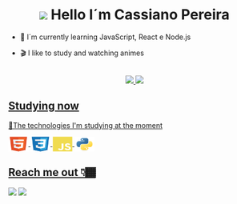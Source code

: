 <h1 align="center">
<img src="https://media.giphy.com/media/hvRJCLFzcasrR4ia7z/giphy.gif" width ="28">
Hello I´m Cassiano Pereira
</h1>

- 🌱 I´m currently learning JavaScript, React e Node.js

- 🎬 I like to study and watching animes

<div align="center">
  <br />
  <a href="https://github.com/cassianobraz">
  <img height="180em" src="https://github-readme-stats.vercel.app/api?username=cassianobraz&show_icons=true&theme=dark&include_all_commits=true&count_private=true"/>
  <img height="180em" src="https://github-readme-stats.vercel.app/api/top-langs/?username=cassianobraz&layout=compact&langs_count=7&theme=dark"/>
</div>
  
## Studying now
  
  📝The technologies I'm studying at the moment

</div>
<div style="display: inline_block">
  <img align="center" alt="Cassiano-HTML" height="30" width="40" src="https://raw.githubusercontent.com/devicons/devicon/master/icons/html5/html5-original.svg" />
  <img align="center" alt="Cassiano-CSS" height="30" width="40" src="https://raw.githubusercontent.com/devicons/devicon/master/icons/css3/css3-original.svg" />
  <img align="center" alt="Cassiano-Js" height="30" width="40" src="https://raw.githubusercontent.com/devicons/devicon/master/icons/javascript/javascript-plain.svg" />
  <img align="center" alt="Cassiano-Py" height="30" width="40" src="https://raw.githubusercontent.com/devicons/devicon/master/icons/python/python-original.svg" />
 </div>

## Reach me out 👇🏾

<div> 
  <a href="https://www.messenger.com/t/100004361349381" target="_blank"><img src="https://img.shields.io/badge/Messenger-00B2FF?style=for-the-badge&logo=messenger&logoColor=white"></a> 
  <a href="https://www.linkedin.com/in/cassiano-pereira-4b39a120b/" target="_blank"><img src="https://img.shields.io/badge/-LinkedIn-%230077B5?style=for-the-badge&logo=linkedin&logoColor=white" target="_blank"></a>  
</div>
